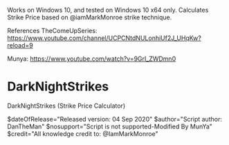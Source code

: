 Works on Windows 10, and tested on Windows 10 x64 only.
Calculates Strike Price based on @iamMarkMonroe strike technique.

References TheComeUpSeries:
https://www.youtube.com/channel/UCPCNtdNULonhiUf2J_UHqKw?reload=9

Munya:
https://www.youtube.com/watch?v=9GrI_ZWDmn0
# DarkNightStrikes
DarkNightStrikes (Strike Price Calculator)

$dateOfRelease="Released version: 04 Sep 2020"
$author="Script author: DanTheMan"
$nosupport="Script is not supported-Modified By MunYa"            
$credit="All knowledge credit to: @IamMarkMonroe" 


